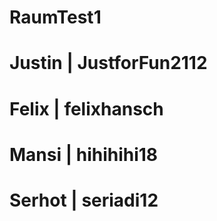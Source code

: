 # RaumTest1

# Justin | JustforFun2112
# Felix | felixhansch
# Mansi | hihihihi18
# Serhot | seriadi12
